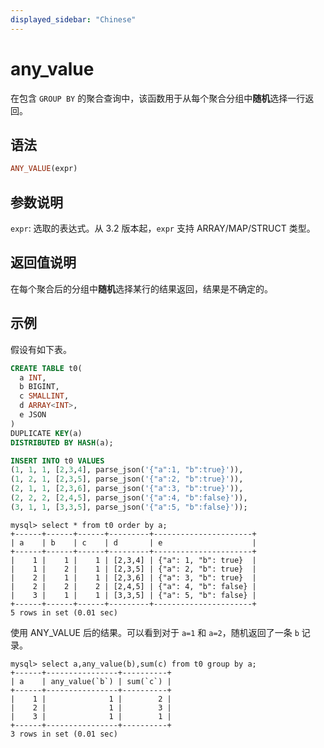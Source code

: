 ```yaml
---
displayed_sidebar: "Chinese"
---
```


# any_value



在包含 `GROUP BY` 的聚合查询中，该函数用于从每个聚合分组中**随机**选择一行返回。

## 语法

```Haskell
ANY_VALUE(expr)
```

## 参数说明

`expr`: 选取的表达式。从 3.2 版本起，`expr` 支持 ARRAY/MAP/STRUCT 类型。

## 返回值说明

在每个聚合后的分组中**随机**选择某行的结果返回，结果是不确定的。

## 示例

假设有如下表。

```sql
CREATE TABLE t0(
  a INT,
  b BIGINT,
  c SMALLINT,
  d ARRAY<INT>,
  e JSON
)
DUPLICATE KEY(a)
DISTRIBUTED BY HASH(a);

INSERT INTO t0 VALUES
(1, 1, 1, [2,3,4], parse_json('{"a":1, "b":true}')),
(1, 2, 1, [2,3,5], parse_json('{"a":2, "b":true}')),
(2, 1, 1, [2,3,6], parse_json('{"a":3, "b":true}')),
(2, 2, 2, [2,4,5], parse_json('{"a":4, "b":false}')),
(3, 1, 1, [3,3,5], parse_json('{"a":5, "b":false}'));
```

```plain text
mysql> select * from t0 order by a;
+------+------+------+---------+----------------------+
| a    | b    | c    | d       | e                    |
+------+------+------+---------+----------------------+
|    1 |    1 |    1 | [2,3,4] | {"a": 1, "b": true}  | 
|    1 |    2 |    1 | [2,3,5] | {"a": 2, "b": true}  | 
|    2 |    1 |    1 | [2,3,6] | {"a": 3, "b": true}  | 
|    2 |    2 |    2 | [2,4,5] | {"a": 4, "b": false} | 
|    3 |    1 |    1 | [3,3,5] | {"a": 5, "b": false} | 
+------+------+------+---------+----------------------+
5 rows in set (0.01 sec)
```

使用 ANY_VALUE 后的结果。可以看到对于 `a=1` 和 `a=2`，随机返回了一条 `b` 记录。

```plain text
mysql> select a,any_value(b),sum(c) from t0 group by a;
+------+----------------+----------+
| a    | any_value(`b`) | sum(`c`) |
+------+----------------+----------+
|    1 |              1 |        2 |
|    2 |              1 |        3 |
|    3 |              1 |        1 |
+------+----------------+----------+
3 rows in set (0.01 sec)
```
